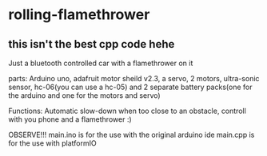 # rolling-flamethrower
## this isn't the best cpp code hehe

Just a bluetooth controlled car with a flamethrower on it

parts: Arduino uno, adafruit motor sheild v2.3, a servo, 2 motors, ultra-sonic sensor, hc-06(you can use a hc-05) and 2 separate battery packs(one for the arduino and one for the motors and servo)

Functions: Automatic slow-down when too close to an obstacle, controll with you phone and a flamethrower :) 

OBSERVE!!!
main.ino is for the use with the original arduino ide
main.cpp is for the use with platformIO
